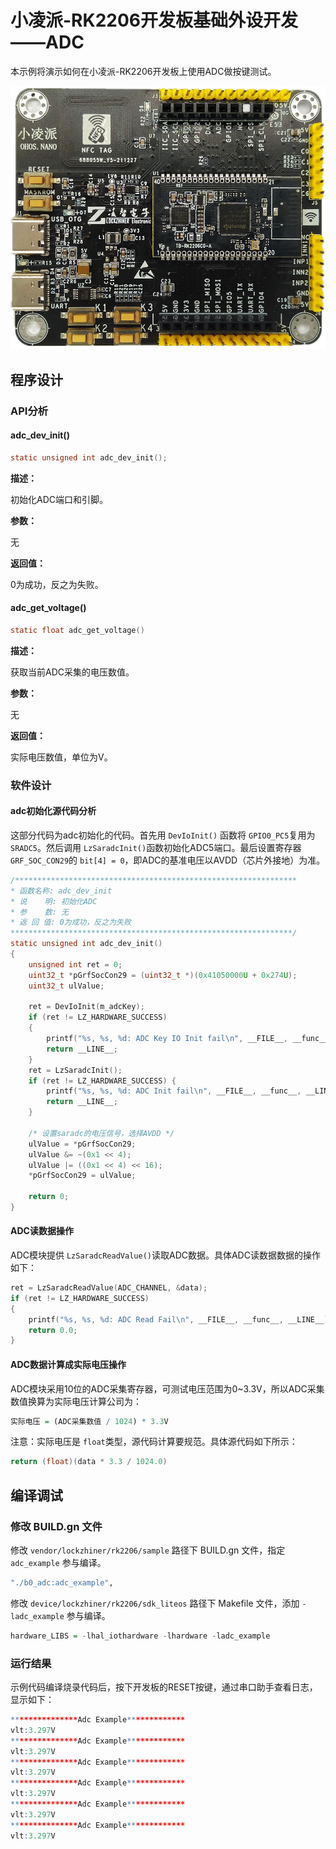 # 小凌派-RK2206开发板基础外设开发——ADC

本示例将演示如何在小凌派-RK2206开发板上使用ADC做按键测试。

![小凌派-RK2206](/vendor/lockzhiner/rk2206/docs/figures/lockzhiner-rk2206.jpg)

## 程序设计

### API分析

#### adc_dev_init()

```c
static unsigned int adc_dev_init();
```

**描述：**

初始化ADC端口和引脚。

**参数：**

无

**返回值：**

0为成功，反之为失败。

#### adc_get_voltage()

```c
static float adc_get_voltage()
```

**描述：**

获取当前ADC采集的电压数值。

**参数：**

无

**返回值：**

实际电压数值，单位为V。

### 软件设计

#### adc初始化源代码分析

这部分代码为adc初始化的代码。首先用 `DevIoInit()` 函数将 `GPIO0_PC5`复用为 `SRADC5`。然后调用 `LzSaradcInit()`函数初始化ADC5端口。最后设置寄存器 `GRF_SOC_CON29`的 `bit[4] = 0`，即ADC的基准电压以AVDD（芯片外接地）为准。

```c
/***************************************************************
* 函数名称: adc_dev_init
* 说    明: 初始化ADC
* 参    数: 无
* 返 回 值: 0为成功，反之为失败
***************************************************************/
static unsigned int adc_dev_init()
{
    unsigned int ret = 0;
    uint32_t *pGrfSocCon29 = (uint32_t *)(0x41050000U + 0x274U);
    uint32_t ulValue;

    ret = DevIoInit(m_adcKey);
    if (ret != LZ_HARDWARE_SUCCESS)
    {
        printf("%s, %s, %d: ADC Key IO Init fail\n", __FILE__, __func__, __LINE__);
        return __LINE__;
    }
    ret = LzSaradcInit();
    if (ret != LZ_HARDWARE_SUCCESS) {
        printf("%s, %s, %d: ADC Init fail\n", __FILE__, __func__, __LINE__);
        return __LINE__;
    }

    /* 设置saradc的电压信号，选择AVDD */
    ulValue = *pGrfSocCon29;
    ulValue &= ~(0x1 << 4);
    ulValue |= ((0x1 << 4) << 16);
    *pGrfSocCon29 = ulValue;
  
    return 0;
}
```

#### ADC读数据操作

ADC模块提供 `LzSaradcReadValue()`读取ADC数据。具体ADC读数据数据的操作如下：

```c
ret = LzSaradcReadValue(ADC_CHANNEL, &data);
if (ret != LZ_HARDWARE_SUCCESS)
{
    printf("%s, %s, %d: ADC Read Fail\n", __FILE__, __func__, __LINE__);
    return 0.0;
}
```

#### ADC数据计算成实际电压操作

ADC模块采用10位的ADC采集寄存器，可测试电压范围为0~3.3V，所以ADC采集数值换算为实际电压计算公司为：

```r
实际电压 = (ADC采集数值 / 1024) * 3.3V
```

注意：实际电压是 `float`类型，源代码计算要规范。具体源代码如下所示：

```c
return (float)(data * 3.3 / 1024.0)
```

## 编译调试

### 修改 BUILD.gn 文件

修改 `vendor/lockzhiner/rk2206/sample` 路径下 BUILD.gn 文件，指定 `adc_example` 参与编译。

```r
"./b0_adc:adc_example",
```

修改 `device/lockzhiner/rk2206/sdk_liteos` 路径下 Makefile 文件，添加 `-ladc_example` 参与编译。

```r
hardware_LIBS = -lhal_iothardware -lhardware -ladc_example
```

### 运行结果

示例代码编译烧录代码后，按下开发板的RESET按键，通过串口助手查看日志，显示如下：

```r
***************Adc Example*************
vlt:3.297V
***************Adc Example*************
vlt:3.297V
***************Adc Example*************
vlt:3.297V
***************Adc Example*************
vlt:3.297V
***************Adc Example*************
vlt:3.297V
***************Adc Example*************
vlt:3.297V
```
